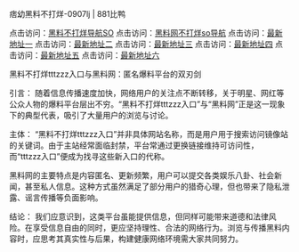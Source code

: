 痞幼黑料不打烊-0907lj | 881比鸭

点击访问：<a href="https://heiliaolvzlu3.pages.dev">黑料不打烊导航SO</a>
点击访问：<a href="https://heiliaoyvnrda.pages.dev">黑料网不打烊so导航</a>
点击访问：<a href="https://heiliao9wsbg3.pages.dev">最新地址一</a>
点击访问：<a href="https://heiliaokof3cy.pages.dev">最新地址二</a>
点击访问：<a href="https://heiliaox6jgh3.pages.dev">最新地址三</a>
点击访问：<a href="https://heiliaoubleqx.pages.dev">最新地址四</a>
点击访问：<a href="https://heiliao3gvg9x.pages.dev">最新地址五</a>
点击访问：<a href="https://heiliaoryrhyu.pages.dev">最新地址六</a>

黑料不打烊tttzzz入口与黑料网：匿名爆料平台的双刃剑

引言：
随着信息传播速度加快，网络用户的关注点不断转移，关于明星、网红等公众人物的爆料平台层出不穷。“黑料不打烊tttzzz入口”与“黑料网”正是这一现象下的典型代表，吸引了大量用户的浏览与讨论。

主体：
“黑料不打烊tttzzz入口”并非具体网站名称，而是用户用于搜索访问镜像站的关键词。由于主站经常面临封禁，平台常通过更换链接维持可访问性，而“tttzzz入口”便成为找寻这些新入口的代称。

黑料网的主要特点是内容匿名、更新频繁，用户可以提交各类娱乐八卦、社会新闻，甚至私人信息。这种方式虽然满足了部分用户的猎奇心理，但也带来了隐私泄露、谣言传播等负面影响。

结论：
我们应意识到，这类平台虽能提供信息，但同样可能带来道德和法律风险。在享受信息自由的同时，更应坚持理性、合法的网络行为。浏览与传播黑料内容时，应思考其真实性与后果，构建健康网络环境需大家共同努力。
